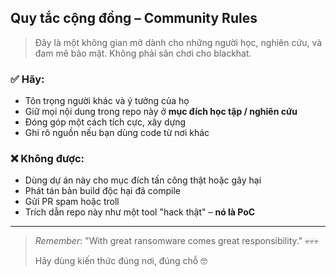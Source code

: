 
## Quy tắc cộng đồng – Community Rules

> Đây là một không gian mở dành cho những người học, nghiên cứu, và đam mê bảo mật. Không phải sân chơi cho blackhat.

### ✅ Hãy:

* Tôn trọng người khác và ý tưởng của họ
* Giữ mọi nội dung trong repo này ở **mục đích học tập / nghiên cứu**
* Đóng góp một cách tích cực, xây dựng
* Ghi rõ nguồn nếu bạn dùng code từ nơi khác

### ❌ Không được:

* Dùng dự án này cho mục đích tấn công thật hoặc gây hại
* Phát tán bản build độc hại đã compile
* Gửi PR spam hoặc troll
* Trích dẫn repo này như một tool "hack thật" – **nó là PoC**

---

> *Remember*: "With great ransomware comes great responsibility." 💀💀💀
> 
> Hãy dùng kiến thức đúng nơi, đúng chỗ 🤓

